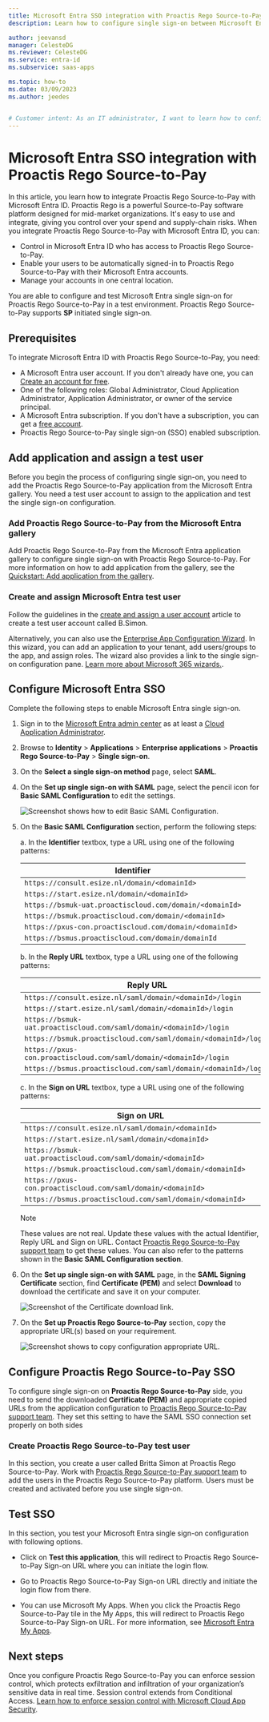 ```yaml
---
title: Microsoft Entra SSO integration with Proactis Rego Source-to-Pay
description: Learn how to configure single sign-on between Microsoft Entra ID and Proactis Rego Source-to-Pay.

author: jeevansd
manager: CelesteDG
ms.reviewer: CelesteDG
ms.service: entra-id
ms.subservice: saas-apps

ms.topic: how-to
ms.date: 03/09/2023
ms.author: jeedes


# Customer intent: As an IT administrator, I want to learn how to configure single sign-on between Microsoft Entra ID and Proactis Rego Source-to-Pay so that I can control who has access to Proactis Rego Source-to-Pay, enable automatic sign-in with Microsoft Entra accounts, and manage my accounts in one central location.
---
```


# Microsoft Entra SSO integration with Proactis Rego Source-to-Pay

In this article, you learn how to integrate Proactis Rego Source-to-Pay with Microsoft Entra ID. Proactis Rego is a powerful Source-to-Pay software platform designed for mid-market organizations. It's easy to use and integrate, giving you control over your spend and supply-chain risks. When you integrate Proactis Rego Source-to-Pay with Microsoft Entra ID, you can:

* Control in Microsoft Entra ID who has access to Proactis Rego Source-to-Pay.
* Enable your users to be automatically signed-in to Proactis Rego Source-to-Pay with their Microsoft Entra accounts.
* Manage your accounts in one central location.

You are able to configure and test Microsoft Entra single sign-on for Proactis Rego Source-to-Pay in a test environment. Proactis Rego Source-to-Pay supports **SP** initiated single sign-on.

## Prerequisites

To integrate Microsoft Entra ID with Proactis Rego Source-to-Pay, you need:

* A Microsoft Entra user account. If you don't already have one, you can [Create an account for free](https://azure.microsoft.com/free/?WT.mc_id=A261C142F).
* One of the following roles: Global Administrator, Cloud Application Administrator, Application Administrator, or owner of the service principal.
* A Microsoft Entra subscription. If you don't have a subscription, you can get a [free account](https://azure.microsoft.com/free/).
* Proactis Rego Source-to-Pay single sign-on (SSO) enabled subscription.

## Add application and assign a test user

Before you begin the process of configuring single sign-on, you need to add the Proactis Rego Source-to-Pay application from the Microsoft Entra gallery. You need a test user account to assign to the application and test the single sign-on configuration.

<a name='add-proactis-rego-source-to-pay-from-the-azure-ad-gallery'></a>

### Add Proactis Rego Source-to-Pay from the Microsoft Entra gallery

Add Proactis Rego Source-to-Pay from the Microsoft Entra application gallery to configure single sign-on with Proactis Rego Source-to-Pay. For more information on how to add application from the gallery, see the [Quickstart: Add application from the gallery](~/identity/enterprise-apps/add-application-portal.md).

<a name='create-and-assign-azure-ad-test-user'></a>

### Create and assign Microsoft Entra test user

Follow the guidelines in the [create and assign a user account](~/identity/enterprise-apps/add-application-portal-assign-users.md) article to create a test user account called B.Simon.

Alternatively, you can also use the [Enterprise App Configuration Wizard](https://portal.office.com/AdminPortal/home?Q=Docs#/azureadappintegration). In this wizard, you can add an application to your tenant, add users/groups to the app, and assign roles. The wizard also provides a link to the single sign-on configuration pane. [Learn more about Microsoft 365 wizards.](/microsoft-365/admin/misc/azure-ad-setup-guides). 

<a name='configure-azure-ad-sso'></a>

## Configure Microsoft Entra SSO

Complete the following steps to enable Microsoft Entra single sign-on.

1. Sign in to the [Microsoft Entra admin center](https://entra.microsoft.com) as at least a [Cloud Application Administrator](~/identity/role-based-access-control/permissions-reference.md#cloud-application-administrator).
1. Browse to **Identity** > **Applications** > **Enterprise applications** > **Proactis Rego Source-to-Pay** > **Single sign-on**.
1. On the **Select a single sign-on method** page, select **SAML**.
1. On the **Set up single sign-on with SAML** page, select the pencil icon for **Basic SAML Configuration** to edit the settings.

   ![Screenshot shows how to edit Basic SAML Configuration.](common/edit-urls.png "Basic Configuration")

1. On the **Basic SAML Configuration** section, perform the following steps:

	a. In the **Identifier** textbox, type a URL using one of the following patterns:

	| **Identifier** |
	|---------|
	| `https://consult.esize.nl/domain/<domainId>` |
	| `https://start.esize.nl/domain/<domainId>` |
	| `https://bsmuk-uat.proactiscloud.com/domain/<domainId>` |
	| `https://bsmuk.proactiscloud.com/domain/<domainId>` |
	| `https://pxus-con.proactiscloud.com/domain/<domainId>` |
	| `https://bsmus.proactiscloud.com/domain/domainId` |

	b. In the **Reply URL** textbox, type a URL using one of the following patterns:

	| **Reply URL** |
	|---------|
	| `https://consult.esize.nl/saml/domain/<domainId>/login` |
	| `https://start.esize.nl/saml/domain/<domainId>/login` |
	| `https://bsmuk-uat.proactiscloud.com/saml/domain/<domainId>/login` |
	| `https://bsmuk.proactiscloud.com/saml/domain/<domainId>/login` |
	| `https://pxus-con.proactiscloud.com/saml/domain/<domainId>/login` |
	| `https://bsmus.proactiscloud.com/saml/domain/<domainId>/login` |

	c. In the **Sign on URL** textbox, type a URL using one of the following patterns:

	| **Sign on URL** |
	|---------|
	| `https://consult.esize.nl/saml/domain/<domainId>` |
	| `https://start.esize.nl/saml/domain/<domainId>` |
	| `https://bsmuk-uat.proactiscloud.com/saml/domain/<domainId>` |
	| `https://bsmuk.proactiscloud.com/saml/domain/<domainId>` |
	| `https://pxus-con.proactiscloud.com/saml/domain/<domainId>` |
	| `https://bsmus.proactiscloud.com/saml/domain/<domainId>` |

	> [!Note]
    > These values are not real. Update these values with the actual Identifier, Reply URL and Sign on URL. Contact [Proactis Rego Source-to-Pay support team](mailto:itcrowd@proactis.com) to get these values. You can also refer to the patterns shown in the **Basic SAML Configuration section**.

 1. On the **Set up single sign-on with SAML** page, in the **SAML Signing Certificate** section, find **Certificate (PEM)** and select **Download** to download the certificate and save it on your computer.

	![Screenshot of the Certificate download link.](common/certificate-base64-download.png "Certificate")

1. On the **Set up Proactis Rego Source-to-Pay** section, copy the appropriate URL(s) based on your requirement.

	![Screenshot shows to copy configuration appropriate URL.](common/copy-configuration-urls.png "Metadata")

## Configure Proactis Rego Source-to-Pay SSO

To configure single sign-on on **Proactis Rego Source-to-Pay** side, you need to send the downloaded **Certificate (PEM)** and appropriate copied URLs from the application configuration to [Proactis Rego Source-to-Pay support team](mailto:itcrowd@proactis.com). They set this setting to have the SAML SSO connection set properly on both sides

### Create Proactis Rego Source-to-Pay test user

In this section, you create a user called Britta Simon at Proactis Rego Source-to-Pay. Work with [Proactis Rego Source-to-Pay support team](mailto:itcrowd@proactis.com) to add the users in the Proactis Rego Source-to-Pay platform. Users must be created and activated before you use single sign-on.

## Test SSO 

In this section, you test your Microsoft Entra single sign-on configuration with following options. 

* Click on **Test this application**, this will redirect to Proactis Rego Source-to-Pay Sign-on URL where you can initiate the login flow. 

* Go to Proactis Rego Source-to-Pay Sign-on URL directly and initiate the login flow from there.

* You can use Microsoft My Apps. When you click the Proactis Rego Source-to-Pay tile in the My Apps, this will redirect to Proactis Rego Source-to-Pay Sign-on URL. For more information, see [Microsoft Entra My Apps](/azure/active-directory/manage-apps/end-user-experiences#azure-ad-my-apps).

## Next steps

Once you configure Proactis Rego Source-to-Pay you can enforce session control, which protects exfiltration and infiltration of your organization’s sensitive data in real time. Session control extends from Conditional Access. [Learn how to enforce session control with Microsoft Cloud App Security](/cloud-app-security/proxy-deployment-aad).
